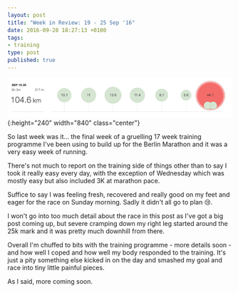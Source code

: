 ```yaml
---
layout: post
title: "Week in Review: 19 - 25 Sep '16"
date: 2016-09-28 18:27:13 +0100
tags:
- training
type: post
published: true
---
```


![Week in Review: 19 - 25 Sep '16](/img/week-in-review-19-25Sep16.png){:height="240" width="840" class="center"}

So last week was it... the final week of a gruelling 17 week training programme I've been using to build up for the Berlin Marathon and it was a very easy week of running.

There's not much to report on the training side of things other than to say I took it really easy every day, with the exception of Wednesday which was mostly easy but also included 3K at marathon pace.

Suffice to say I was feeling fresh, recovered and really good on my feet and eager for the race on Sunday morning.  Sadly it didn't all go to plan 😢.

I won't go into too much detail about the race in this post as I've got a big post coming up, but severe cramping down my right leg started around the 25k mark and it was pretty much downhill from there.

Overall I'm chuffed to bits with the training programme - more details soon - and how well I coped and how well my body responded to the training.  It's just a pity something else kicked in on the day and smashed my goal and race into tiny little painful pieces.

As I said, more coming soon.
